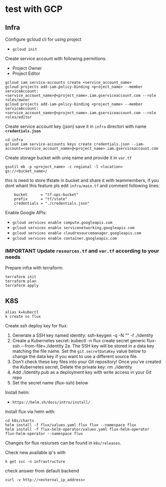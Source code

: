 # test with GCP

## Infra

Configure gcloud cli for using project

- `gcloud init`

Create service account with following permitions:

- Project Owner
- Project Editor

```shell
gcloud iam service-accounts create <service_account_name>
gcloud projects add-iam-policy-binding <project_name> --member serviceAccount:<service_account_name>@<project_name>.iam.gserviceaccount.com --role roles/owner
gcloud projects add-iam-policy-binding <project_name> --member serviceAccount:<service_account_name>@<project_name>.iam.gserviceaccount.com --role roles/editor
```

Create service account key (json) save it in `infra` directori with name **`credentials.json`**

```shell
cd infra
gcloud iam service-accounts keys create credentials.json --iam-account=<service_account_name>@<project_name>.iam.gserviceaccount.com
```

Create storage bucket with uniq name and provide it in `var.tf`

```shell
gsutil mb -p <project_name> -c regional -l <location> gs://<bucket_name>/
```

this is need to store tfstate in bucket and share it with teammembers, if you dont whant this feature pls edit `infra/main.tf` and comment following lines:

```shell
    bucket      = "tf-ops-bucket"
    prefix      = "tf/state"
    credentials = "./credentials.json"
```

Enable Google APIs:

- `gcloud services enable compute.googleapis.com`
- `gcloud services enable servicenetworking.googleapis.com`
- `gcloud services enable cloudresourcemanager.googleapis.com`
- `gcloud services enable container.googleapis.com`

### **IMPORTANT** Update **`resources.tf`** and **`var.tf`** according to your needs

Prepare infra with terraform:

```shell
terraform init
terraform plan
terraform apply
```

## K8S

```shell
alias k=kubectl
k create ns flux
```

Create ssh deploy key for flux:

  1. Generate a SSH key named identity:
      ssh-keygen -q -N "" -f ./identity
  2. Create a Kubernetes secret:
      kubectl -n flux create secret generic flux-ssh --from-file=./identity
    2a. The SSH key will be stored in a data key matching the file name.
      Set the `git.secretDataKey` value below to change the data key if you want to use a different source file.
  3. Don't check these key files into your Git repository! Once you've created the Kubernetes secret, Delete the private key:
      rm ./identity
  4. Add ./identity.pub as a deployment key with write access in your Git repo
  5. Set the secret name (flux-ssh) below

Install helm:

- `https://helm.sh/docs/intro/install/`

Install flux via helm with:

```shell
cd k8s/charts
helm install -f flux/values.yaml flux flux --namespace flux
helm install -f flux-helm-operator/values.yaml flux-helm-operator flux-helm-operator --namespace flux
```

Changes for flux resiurses can be found in `k8s/releases`.

Check new available ip's with

```shell
k get svc -n infrastructure
```

check answer from default backend

```shell
curl -v http://<external_ip_address>
```
